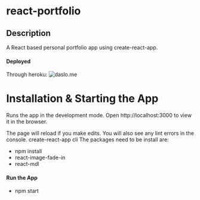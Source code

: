 # react-portfolio

## Description
A React based personal portfolio app using create-react-app.
#### Deployed
Through heroku: ![daslo.me](http://www.daslo.me/)

# Installation & Starting the App
Runs the app in the development mode.
Open http://localhost:3000 to view it in the browser.

The page will reload if you make edits.
You will also see any lint errors in the console.
create-react-app cli
The packages need to be install are: 
* npm install
* react-image-fade-in
* react-mdl

#### Run the App
* npm start


 
